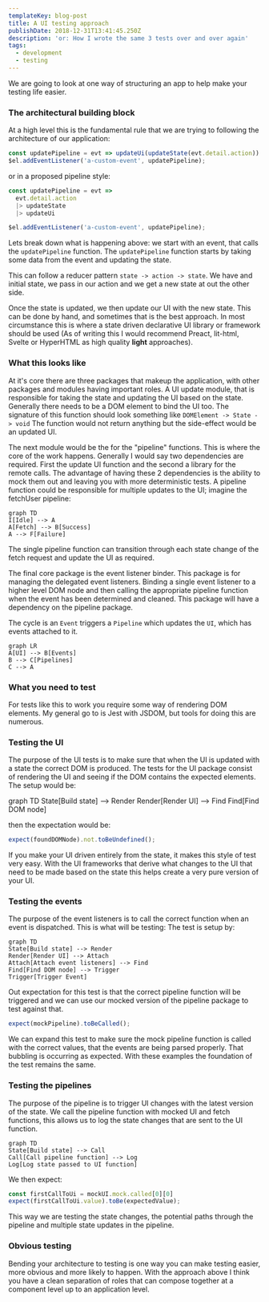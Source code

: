 ```yaml
---
templateKey: blog-post
title: A UI testing approach
publishDate: 2018-12-31T13:41:45.250Z
description: 'or: How I wrote the same 3 tests over and over again'
tags:
  - development
  - testing
---
```

We are going to look at one way of structuring an app to help make your testing life easier.

### The architectural building block

At a high level this is the fundamental rule that we are trying to following the architecture of our application:

```js
const updatePipeline = evt => updateUi(updateState(evt.detail.action))
$el.addEventListener('a-custom-event', updatePipeline);
```

or in a proposed pipeline style:

```js
const updatePipeline = evt =>
  evt.detail.action
  |> updateState
  |> updateUi

$el.addEventListener('a-custom-event', updatePipeline);
```

Lets break down what is happening above: we start with an event, that calls the `updatePipeline` function. The `updatePipeline` function starts by taking some data from the event and updating the state.

This can follow a reducer pattern `state -> action -> state`. We have and initial state, we pass in our action and we get a new state at out the other side.

Once the state is updated, we then update our UI with the new state. This can be done by hand, and sometimes that is the best approach. In most circumstance this is where a state driven declarative UI library or framework should be used (As of writing this I would recommend Preact, lit-html, Svelte or HyperHTML as high quality **light** approaches).

### What this looks like

At it's core there are three packages that makeup the application, with other packages and modules having important roles. A UI update module, that is responsible for taking the state and updating the UI based on the state. Generally there needs to be a DOM element to bind the UI too. The signature of this function should look something like `DOMElement -> State -> void` The function would not return anything but the side-effect would be an updated UI.

The next module would be the for the "pipeline" functions. This is where the core of the work happens. Generally I would say two dependencies are required. First the update UI function and the second a library for the remote calls. The advantage of having these 2 dependencies is the ability to mock them out and leaving you with more deterministic tests. A pipeline function could be responsible for multiple updates to the UI; imagine the fetchUser pipeline:

```mermaid
graph TD
I[Idle] --> A
A[Fetch] --> B[Success]
A --> F[Failure]
```

The single pipeline function can transition through each state change of the fetch request and update the UI as required.

The final core package is the event listener binder. This package is for managing the delegated event listeners. Binding a single event listener to a higher level DOM node and then calling the appropriate pipeline function when the event has been determined and cleaned. This package will have a dependency on the pipeline package.

The cycle is an `Event` triggers a `Pipeline` which updates the `UI`, which has events attached to it.

```mermaid
graph LR
A[UI] --> B[Events]
B --> C[Pipelines]
C --> A
```

### What you need to test

For tests like this to work you require some way of rendering DOM elements. My general go to is Jest with JSDOM, but tools for doing this are numerous.


### Testing the UI

The purpose of the UI tests is to make sure that when the UI is updated with a state the correct DOM is produced. The tests for the UI package consist of rendering the UI and seeing if the DOM contains the expected elements. The setup would be:

graph TD
State[Build state] --> Render
Render[Render UI] --> Find
Find[Find DOM node]

then the expectation would be:

```js
expect(foundDOMNode).not.toBeUndefined();
```

If you make your UI driven entirely from the state, it makes this style of test very easy. With the UI frameworks that derive what changes to the UI that need to be made based on the state this helps create a very pure version of your UI.

### Testing the events

The purpose of the event listeners is to call the correct function when an event is dispatched. This is what will be testing: The test is setup by:

```mermaid
graph TD
State[Build state] --> Render
Render[Render UI] --> Attach
Attach[Attach event listeners] --> Find
Find[Find DOM node] --> Trigger
Trigger[Trigger Event]
```

Out expectation for this test is that the correct pipeline function will be triggered and we can use our mocked version of the pipeline package to test against that.

```js
expect(mockPipeline).toBeCalled();
```

We can expand this test to make sure the mock pipeline function is called with the correct values, that the events are being parsed properly. That bubbling is occurring as expected. With these examples the foundation of the test remains the same.

### Testing the pipelines

The purpose of the pipeline is to trigger UI changes with the latest version of the state. We call the pipeline function with mocked UI and fetch functions, this allows us to log the state changes that are sent to the UI function.

```mermaid
graph TD
State[Build state] --> Call
Call[Call pipeline function] --> Log
Log[Log state passed to UI function]
```

We then expect:

```js
const firstCallToUi = mockUI.mock.called[0][0]
expect(firstCallToUi.value).toBe(expectedValue);
```

This way we are testing the state changes, the potential paths through the pipeline and multiple state updates in the pipeline.

### Obvious testing

Bending your architecture to testing is one way you can make testing easier, more obvious and more likely to happen. With the approach above I think you have a clean separation of roles that can compose together at a component level up to an application level.

